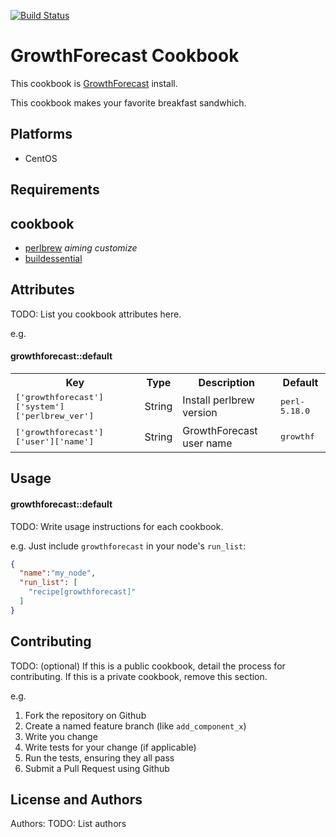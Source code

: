 [![Build Status](https://travis-ci.org/aiming-cookbooks/growthforecast.png?branch=master)](https://travis-ci.org/aiming-cookbooks/growthforecast)

GrowthForecast Cookbook
=======================

This cookbook is [GrowthForecast](https://github.com/kazeburo/GrowthForecast) install.

This cookbook makes your favorite breakfast sandwhich.

Platforms
---------

- CentOS

Requirements
------------

## cookbook

- [perlbrew](https://github.com/aiming-cookbooks/perlbrew) *aiming customize*
- [buildessential](http://community.opscode.com/cookbooks/build-essential) 

Attributes
----------
TODO: List you cookbook attributes here.

e.g.
#### growthforecast::default
<table>
  <tr>
    <th>Key</th>
    <th>Type</th>
    <th>Description</th>
    <th>Default</th>
  </tr>
  <tr>
    <td><tt>['growthforecast']['system']['perlbrew_ver']</tt></td>
    <td>String</td>
    <td>Install perlbrew version</td>
    <td><tt>perl-5.18.0</tt></td>
  </tr>
  <tr>
    <td><tt>['growthforecast']['user']['name']</tt></td>
    <td>String</td>
    <td>GrowthForecast user name</td>
    <td><tt>growthf</tt></td>
  </tr>

</table>

Usage
-----
#### growthforecast::default
TODO: Write usage instructions for each cookbook.

e.g.
Just include `growthforecast` in your node's `run_list`:

```json
{
  "name":"my_node",
  "run_list": [
    "recipe[growthforecast]"
  ]
}
```

Contributing
------------
TODO: (optional) If this is a public cookbook, detail the process for contributing. If this is a private cookbook, remove this section.

e.g.
1. Fork the repository on Github
2. Create a named feature branch (like `add_component_x`)
3. Write you change
4. Write tests for your change (if applicable)
5. Run the tests, ensuring they all pass
6. Submit a Pull Request using Github

License and Authors
-------------------
Authors: TODO: List authors
